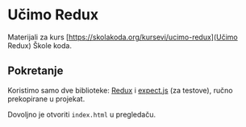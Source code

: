 # Učimo Redux

Materijali za kurs [https://skolakoda.org/kursevi/ucimo-redux](Učimo Redux) Škole koda.

## Pokretanje

Koristimo samo dve biblioteke: [Redux](https://redux.js.org/) i [expect.js](https://github.com/mjackson/expect) (za testove), ručno prekopirane u projekat.

Dovoljno je otvoriti `index.html` u pregledaču.
